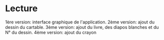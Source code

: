 # Lecture
1ère version: interface graphique de l'application.
2ème version: ajout du dessin du cartable.
3ème version: ajout du livre, des diapos blanches et du N° du dessin.
4ème version: ajout du crayon
